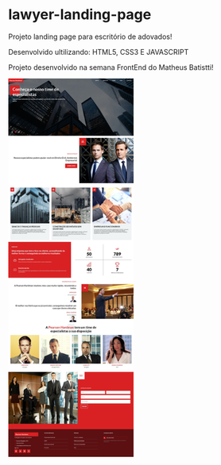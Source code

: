 # lawyer-landing-page

Projeto landing page para escritório de adovados!

Desenvolvido ultilizando: HTML5, CSS3 E JAVASCRIPT

Projeto desenvolvido na semana FrontEnd do Matheus Batistti!


<p align="left">
  <img alt="App" src="./img/full-page.jpeg" width="50%" height="30%">
</p>
